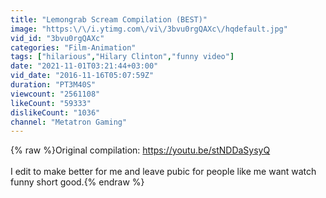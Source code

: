 ```yaml
---
title: "Lemongrab Scream Compilation (BEST)"
image: "https:\/\/i.ytimg.com\/vi\/3bvu0rgQAXc\/hqdefault.jpg"
vid_id: "3bvu0rgQAXc"
categories: "Film-Animation"
tags: ["hilarious","Hilary Clinton","funny video"]
date: "2021-11-01T03:21:44+03:00"
vid_date: "2016-11-16T05:07:59Z"
duration: "PT3M40S"
viewcount: "2561108"
likeCount: "59333"
dislikeCount: "1036"
channel: "Metatron Gaming"
---
```

{% raw %}Original compilation: <a rel="nofollow" target="blank" href="https://youtu.be/stNDDaSysyQ">https://youtu.be/stNDDaSysyQ</a><br /><br />I edit to make better for me and leave pubic for people like me want watch funny short good.{% endraw %}
